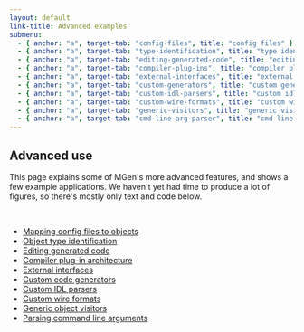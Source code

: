 ```yaml
---
layout: default
link-title: Advanced examples
submenu:
  - { anchor: "a", target-tab: "config-files", title: "config files" }
  - { anchor: "a", target-tab: "type-identification", title: "type identification" }
  - { anchor: "a", target-tab: "editing-generated-code", title: "editing generated code" }
  - { anchor: "a", target-tab: "compiler-plug-ins", title: "compiler plug-ins" }
  - { anchor: "a", target-tab: "external-interfaces", title: "external interfaces" }
  - { anchor: "a", target-tab: "custom-generators", title: "custom generators" }
  - { anchor: "a", target-tab: "custom-idl-parsers", title: "custom idl parsers" }
  - { anchor: "a", target-tab: "custom-wire-formats", title: "custom wire formats" }
  - { anchor: "a", target-tab: "generic-visitors", title: "generic visitors" }
  - { anchor: "a", target-tab: "cmd-line-arg-parser", title: "cmd line arg parser" }
---
```


## Advanced use <a name="a">&nbsp;</a>

This page explains some of MGen's more advanced features, and shows a few example applications. We haven't yet had time to produce a lot of figures, so there's mostly only text and code below. 

<div class="tabs"><a name="a">&nbsp;</a> 
  <ul>
      <li>
          <a tab-id="config-files" href="{{ site.baseurl }}/advanced_use_tabs/config_files.html">Mapping config files to objects</a>
      </li>
      <li>
          <a tab-id="type-identification" href="{{ site.baseurl }}/advanced_use_tabs/type_identification.html">Object type identification</a>
      </li>
      <li>
          <a tab-id="editing-generated-code" href="{{ site.baseurl }}/advanced_use_tabs/editing_generated_code.html">Editing generated code</a>
      </li>
      <li>
          <a tab-id="compiler-plug-ins" href="{{ site.baseurl }}/advanced_use_tabs/compiler_plug_ins.html">Compiler plug-in architecture</a>
      </li>
      <li>
          <a tab-id="external-interfaces" href="{{ site.baseurl }}/advanced_use_tabs/non_mgen_ifcs.html">External interfaces</a>
      </li>
      <li>
          <a tab-id="custom-generators" href="{{ site.baseurl }}/advanced_use_tabs/custom_generators.html">Custom code generators</a>
      </li>
      <li>
          <a tab-id="custom-idl-parsers" href="{{ site.baseurl }}/advanced_use_tabs/custom_idl_parsers.html">Custom IDL parsers</a>
      </li>
      <li>
          <a tab-id="custom-wire-formats" href="{{ site.baseurl }}/advanced_use_tabs/custom_wire_formats.html">Custom wire formats</a>
      </li>
      <li>
          <a tab-id="generic-visitors" href="{{ site.baseurl }}/advanced_use_tabs/generic_object_visitors.html">Generic object visitors</a>
      </li>
      <li>
          <a tab-id="cmd-line-arg-parser" href="{{ site.baseurl }}/advanced_use_tabs/cmd_line_arg_parsing.html">Parsing command line arguments</a>
      </li>
  </ul>
</div>


